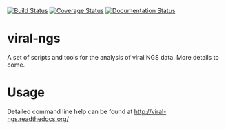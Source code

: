 [![Build Status](https://travis-ci.org/broadinstitute/viral-ngs.svg?branch=master)](https://travis-ci.org/broadinstitute/viral-ngs)
[![Coverage Status](https://coveralls.io/repos/broadinstitute/viral-ngs/badge.png)](https://coveralls.io/r/broadinstitute/viral-ngs)
[![Documentation Status](https://readthedocs.org/projects/viral-ngs/badge/?version=latest)](https://readthedocs.org/projects/viral-ngs/?badge=latest)

viral-ngs
=========

A set of scripts and tools for the analysis of viral NGS data.  More 
details to come.


Usage
=========

Detailed command line help can be found at http://viral-ngs.readthedocs.org/
